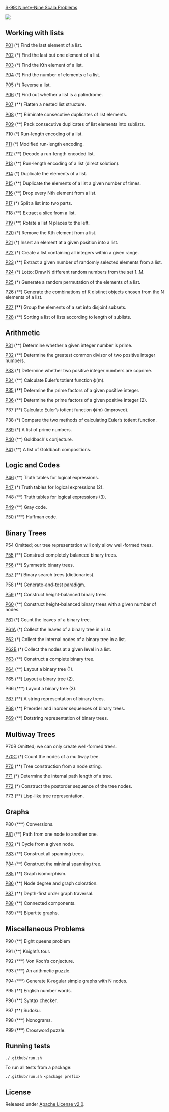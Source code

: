 [S-99: Ninety-Nine Scala Problems](https://aperiodic.net/phil/scala/s-99/)

[![](https://github.com/asarkar/99-scala/workflows/CI/badge.svg)](https://github.com/asarkar/99-scala/actions)

## Working with lists

[P01](list/src/P01.scala) (*) Find the last element of a list.

[P02](list/src/P02.scala) (*) Find the last but one element of a list.

[P03](list/src/P03.scala) (*) Find the Kth element of a list.

[P04](list/src/P04.scala) (*) Find the number of elements of a list.

[P05](list/src/P05.scala) (*) Reverse a list.

[P06](list/src/P06.scala) (*) Find out whether a list is a palindrome.

[P07](list/src/P07.scala) (**) Flatten a nested list structure.

[P08](list/src/P08.scala) (**) Eliminate consecutive duplicates of list elements.

[P09](list/src/P09.scala) (**) Pack consecutive duplicates of list elements into sublists.

[P10](list/src/P10.scala) (*) Run-length encoding of a list.

[P11](list/src/P11.scala) (*) Modified run-length encoding.

[P12](list/src/P12.scala) (**) Decode a run-length encoded list.

[P13](list/src/P13.scala) (**) Run-length encoding of a list (direct solution).

[P14](list/src/P14.scala) (*) Duplicate the elements of a list.

[P15](list/src/P15.scala) (**) Duplicate the elements of a list a given number of times.

[P16](list/src/P16.scala) (**) Drop every Nth element from a list.

[P17](list/src/P17.scala) (*) Split a list into two parts.

[P18](list/src/P18.scala) (**) Extract a slice from a list.

[P19](list/src/P19.scala) (**) Rotate a list N places to the left.

[P20](list/src/P20.scala) (*) Remove the Kth element from a list.

[P21](list/src/P21.scala) (*) Insert an element at a given position into a list.

[P22](list/src/P22.scala) (*) Create a list containing all integers within a given range.

[P23](list/src/P23.scala) (**) Extract a given number of randomly selected elements from a list.

[P24](list/src/P24.scala) (*) Lotto: Draw N different random numbers from the set 1..M.

[P25](list/src/P25.scala) (*) Generate a random permutation of the elements of a list.

[P26](list/src/P26.scala) (**) Generate the combinations of K distinct objects chosen from the N elements of a list.

[P27](list/src/P27.scala) (**) Group the elements of a set into disjoint subsets.

[P28](list/src/P28.scala) (**) Sorting a list of lists according to length of sublists.

## Arithmetic

[P31](arithmetic/src/P31.scala) (**) Determine whether a given integer number is prime.

[P32](arithmetic/src/P32.scala) (**) Determine the greatest common divisor of two positive integer numbers.

[P33](arithmetic/src/P33.scala) (*) Determine whether two positive integer numbers are coprime.

[P34](arithmetic/src/P34.scala) (**) Calculate Euler’s totient function ϕ(m).

[P35](arithmetic/src/P35.scala) (**) Determine the prime factors of a given positive integer.

[P36](arithmetic/src/P36.scala) (**) Determine the prime factors of a given positive integer (2).

P37 (**) Calculate Euler’s totient function ϕ(m) (improved).

P38 (*) Compare the two methods of calculating Euler’s totient function.

[P39](arithmetic/src/P39.scala) (*) A list of prime numbers.

[P40](arithmetic/src/P40.scala) (**) Goldbach's conjecture.

[P41](arithmetic/src/P41.scala) (**) A list of Goldbach compositions.

## Logic and Codes

[P46](logic/src/P46.scala) (**) Truth tables for logical expressions.

[P47](logic/src/P47.scala) (*) Truth tables for logical expressions (2).

P48 (**) Truth tables for logical expressions (3).

[P49](logic/src/P49.scala) (**) Gray code.

[P50](logic/src/P50.scala) (***) Huffman code.

## Binary Trees

P54 Omitted; our tree representation will only allow well-formed trees.

[P55](bintree/src/P55.scala) (**) Construct completely balanced binary trees.

[P56](bintree/src/P56.scala) (**) Symmetric binary trees.

[P57](bintree/src/P57.scala) (**) Binary search trees (dictionaries).

[P58](bintree/src/P58.scala) (**) Generate-and-test paradigm.

[P59](bintree/src/P59.scala) (**) Construct height-balanced binary trees.

[P60](bintree/src/P60.scala) (**) Construct height-balanced binary trees with a given number of nodes.

[P61](bintree/src/P61.scala) (*) Count the leaves of a binary tree.

[P61A](bintree/src/P61A.scala) (*) Collect the leaves of a binary tree in a list.

[P62](bintree/src/P62.scala) (*) Collect the internal nodes of a binary tree in a list.

[P62B](bintree/src/P62B.scala) (*) Collect the nodes at a given level in a list.

[P63](bintree/src/P63.scala) (**) Construct a complete binary tree.

[P64](bintree/src/P64.scala) (**) Layout a binary tree (1).

[P65](bintree/src/P65.scala) (**) Layout a binary tree (2).

P66 (***) Layout a binary tree (3).

[P67](bintree/src/P67.scala) (**) A string representation of binary trees.

[P68](bintree/src/P68.scala) (**) Preorder and inorder sequences of binary trees.

[P69](bintree/src/P69.scala) (**) Dotstring representation of binary trees.

## Multiway Trees

P70B Omitted; we can only create well-formed trees.

[P70C](mtree/src/P70C.scala) (*) Count the nodes of a multiway tree.

[P70](mtree/src/P70.scala) (**) Tree construction from a node string.

[P71](mtree/src/P71.scala) (*) Determine the internal path length of a tree.

[P72](mtree/src/P72.scala) (*) Construct the postorder sequence of the tree nodes.

[P73](mtree/src/P73.scala) (**) Lisp-like tree representation.

## Graphs

P80 (***) Conversions.

[P81](graph/src/P81.scala) (**) Path from one node to another one.

[P82](graph/src/P82.scala) (*) Cycle from a given node.

[P83](graph/src/P83.scala) (**) Construct all spanning trees.

[P84](graph/src/P84.scala) (**) Construct the minimal spanning tree.

[P85](graph/src/P85.scala) (**) Graph isomorphism.

[P86](graph/src/P86.scala) (**) Node degree and graph coloration.

[P87](graph/src/P87.scala) (**) Depth-first order graph traversal.

[P88](graph/src/P88.scala) (**) Connected components.

[P89](graph/src/P89.scala) (**) Bipartite graphs.

## Miscellaneous Problems

P90 (**) Eight queens problem

P91 (**) Knight’s tour.

P92 (***) Von Koch’s conjecture.

P93 (***) An arithmetic puzzle.

P94 (***) Generate K-regular simple graphs with N nodes.

P95 (**) English number words.

P96 (**) Syntax checker.

P97 (**) Sudoku.

P98 (***) Nonograms.

P99 (***) Crossword puzzle.

## Running tests

```
./.github/run.sh
```

To run all tests from a package:
```
./.github/run.sh <package prefix>
```

## License

Released under [Apache License v2.0](LICENSE).